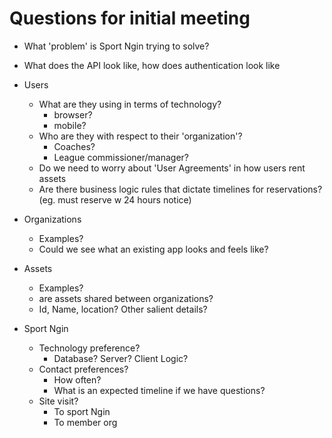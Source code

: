 # Questions for initial meeting

- What 'problem' is Sport Ngin trying to solve?
- What does the API look like, how does authentication look like

- Users
  - What are they using in terms of technology?
    - browser?
    - mobile?
  - Who are they with respect to their 'organization'?
    - Coaches?
    - League commissioner/manager?
  - Do we need to worry about 'User Agreements' in how users rent assets
  - Are there business logic rules that dictate timelines for reservations? (eg. must reserve w 24 hours notice)

- Organizations
  - Examples?
  - Could we see what an existing app looks and feels like?

- Assets
  - Examples?
  - are assets shared between organizations?
  - Id, Name, location?  Other salient details?

- Sport Ngin
  - Technology preference?
    - Database? Server? Client Logic?
  - Contact preferences?
    - How often?
    - What is an expected timeline if we have questions?
  - Site visit?
    - To sport Ngin
    - To member org
